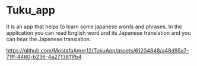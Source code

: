 # Tuku_app
It is an app that helps to learn some japanese words and phrases. 
In the application you can read English word and its Japanese translation and you can hear the Japenese translation.

https://github.com/MostafaAmer12/TokuApp/assets/61204848/a48d95a7-71ff-4460-b236-4a2713811fb4


